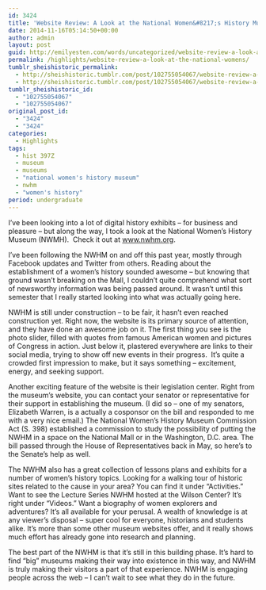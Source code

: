 ```yaml
---
id: 3424
title: 'Website Review: A Look at the National Women&#8217;s History Museum'
date: 2014-11-16T05:14:50+00:00
author: admin
layout: post
guid: http://emilyesten.com/words/uncategorized/website-review-a-look-at-the-national-womens/
permalink: /highlights/website-review-a-look-at-the-national-womens/
tumblr_sheishistoric_permalink:
  - http://sheishistoric.tumblr.com/post/102755054067/website-review-a-look-at-the-national-womens
  - http://sheishistoric.tumblr.com/post/102755054067/website-review-a-look-at-the-national-womens
tumblr_sheishistoric_id:
  - "102755054067"
  - "102755054067"
original_post_id:
  - "3424"
  - "3424"
categories:
  - Highlights
tags:
  - hist 397Z
  - museum
  - museums
  - "national women's history museum"
  - nwhm
  - "women's history"
period: undergraduate
---
```

I’ve been looking into a lot of digital history exhibits – for business and pleasure – but along the way, I took a look at the National Women’s History Museum (NWMH).  Check it out at <a href="http://www.nwhm.org" target="_blank">www.nwhm.org</a>.

<!-- more -->

<!-- more -->

I’ve been following the NWHM on and off this past year, mostly through Facebook updates and Twitter from others. Reading about the establishment of a women’s history sounded awesome – but knowing that ground wasn’t breaking on the Mall, I couldn’t quite comprehend what sort of newsworthy information was being passed around. It wasn’t until this semester that I really started looking into what was actually going here.

NWHM is still under construction – to be fair, it hasn’t even reached construction yet. Right now, the website is its primary source of attention, and they have done an awesome job on it. The first thing you see is the photo slider, filled with quotes from famous American women and pictures of Congress in action. Just below it, plastered everywhere are links to their social media, trying to show off new events in their progress.  It’s quite a crowded first impression to make, but it says something – excitement, energy, and seeking support.

Another exciting feature of the website is their legislation center. Right from the museum’s website, you can contact your senator or representative for their support in establishing the museum. (I did so – one of my senators, Elizabeth Warren, is a actually a cosponsor on the bill and responded to me with a very nice email.) The National Women’s History Museum Commission Act (S. 398) established a commission to study the possibility of putting the NWHM in a space on the National Mall or in the Washington, D.C. area. The bill passed through the House of Representatives back in May, so here’s to the Senate’s help as well.

The NWHM also has a great collection of lessons plans and exhibits for a number of women’s history topics. Looking for a walking tour of historic sites related to the cause in your area? You can find it under “Activities.” Want to see the Lecture Series NWHM hosted at the Wilson Center? It’s right under “Videos.” Want a biography of women explorers and adventures? It’s all available for your perusal. A wealth of knowledge is at any viewer’s disposal – super cool for everyone, historians and students alike. It’s more than some other museum websites offer, and it really shows much effort has already gone into research and planning.

The best part of the NWHM is that it’s still in this building phase. It’s hard to find “big” museums making their way into existence in this way, and NWHM is truly making their visitors a part of that experience. NWHM is engaging people across the web – I can’t wait to see what they do in the future. 
